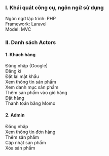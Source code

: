 
<h3>I. Khái quát công cụ, ngôn ngữ sử dụng</h3>

Ngôn ngữ lập trình: PHP</br>
Framework: Laravel</br>
Model: MVC</br>

<h3>II. Danh sách Actors</h3>

<h4>1. Khách hàng</h4>
Đăng nhập (Google)</br>
Đăng kí </br>
Đặt lại mật khẩu </br>
Xem thông tin sản phẩm </br>
Xem danh mục sản phẩm </br>
Thêm sản phẩm vào giỏ hàng </br>
Đặt hàng </br>
Thanh toán bằng Momo </br>
<h4>2. Admin</h4>
Đăng nhập</br>
Xem thông tin đơn hàng</br>
Thêm sản phẩm</br>
Cập nhật sản phẩm</br>
Xóa sản phẩm</br>
